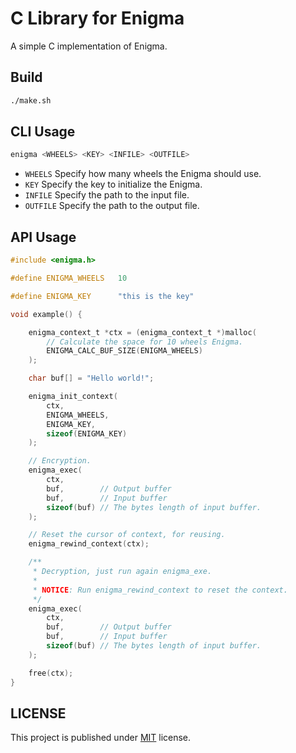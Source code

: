 # C Library for Enigma

A simple C implementation of Enigma.

## Build

```sh
./make.sh
```

## CLI Usage

```sh
enigma <WHEELS> <KEY> <INFILE> <OUTFILE>
```

- `WHEELS` Specify how many wheels the Enigma should use.
- `KEY` Specify the key to initialize the Enigma.
- `INFILE` Specify the path to the input file.
- `OUTFILE` Specify the path to the output file.

## API Usage

```c
#include <enigma.h>

#define ENIGMA_WHEELS   10

#define ENIGMA_KEY      "this is the key"

void example() {

    enigma_context_t *ctx = (enigma_context_t *)malloc(
        // Calculate the space for 10 wheels Enigma.
        ENIGMA_CALC_BUF_SIZE(ENIGMA_WHEELS)
    );

    char buf[] = "Hello world!";

    enigma_init_context(
        ctx,
        ENIGMA_WHEELS,
        ENIGMA_KEY,
        sizeof(ENIGMA_KEY)
    );

    // Encryption.
    enigma_exec(
        ctx,
        buf,        // Output buffer
        buf,        // Input buffer
        sizeof(buf) // The bytes length of input buffer.
    );

    // Reset the cursor of context, for reusing.
    enigma_rewind_context(ctx);

    /**
     * Decryption, just run again enigma_exe.
     *
     * NOTICE: Run enigma_rewind_context to reset the context.
     */
    enigma_exec(
        ctx,
        buf,        // Output buffer
        buf,        // Input buffer
        sizeof(buf) // The bytes length of input buffer.
    );

    free(ctx);
}
```

## LICENSE

This project is published under [MIT](./LICENSE) license.
